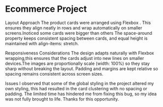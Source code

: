 # Ecommerce Project

Layout Approach
The product cards were arranged using Flexbox . This ensures they align neatly in rows and wrap automatically on smaller screens.Inoticed some cards were bigger than others The space-around property keeps consistent spacing between cards, and equal height is maintained with align-items: stretch.

Responsiveness Considerations
The design adapts naturally with Flexbox wrapping,this ensures that the cards adjust into new lines on smaller devices.The images are proportionally scale (width: 100%) so they stay sharp without breaking the layout. Padding and margins are kept relative so spacing remains consistent across screen sizes.

Issues
I observed that some of the global styling in the project altered my own styling, this had resulted in the card clustering with no spacing or padding. The limited time has hindered me from fixing this bug, so my idea was not fully brought to life. Thanks for this opportunity.
